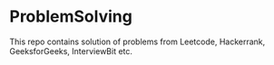 # ProblemSolving
This repo contains solution of problems from Leetcode, Hackerrank, GeeksforGeeks, InterviewBit etc.
